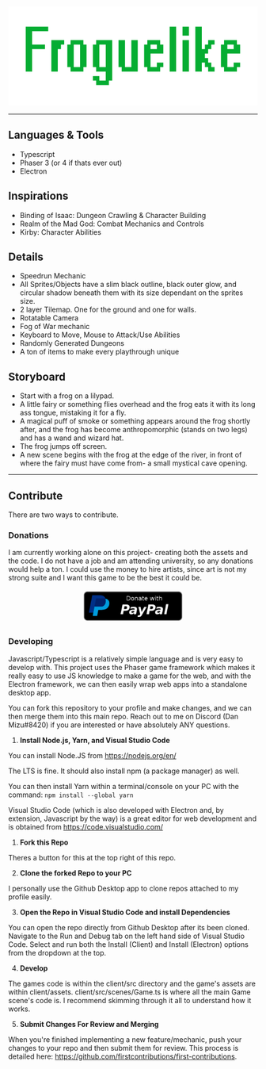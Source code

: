 <p align="center">
  <a align="center" href='#'/>
    <img src="logo.svg" height="200rem" alt="Logo" />
  </a>
</p>

<hr>

## **Languages & Tools**

-   Typescript
-   Phaser 3 (or 4 if thats ever out)
-   Electron

## **Inspirations**

-   Binding of Isaac: Dungeon Crawling & Character Building
-   Realm of the Mad God: Combat Mechanics and Controls
-   Kirby: Character Abilities

## **Details**

-   Speedrun Mechanic
-   All Sprites/Objects have a slim black outline, black outer glow, and circular shadow beneath them with its size dependant on the sprites size.
-   2 layer Tilemap. One for the ground and one for walls.
-   Rotatable Camera
-   Fog of War mechanic
-   Keyboard to Move, Mouse to Attack/Use Abilities
-   Randomly Generated Dungeons
-   A ton of items to make every playthrough unique

## **Storyboard**

-   Start with a frog on a lilypad.
-   A little fairy or something flies overhead and the frog eats it with its long ass tongue, mistaking it for a fly.
-   A magical puff of smoke or something appears around the frog shortly after, and the frog has become anthropomorphic (stands on two legs) and has a wand and wizard hat.
-   The frog jumps off screen.
-   A new scene begins with the frog at the edge of the river, in front of where the fairy must have come from- a small mystical cave opening.

<hr>

## **Contribute**

There are two ways to contribute.

### **Donations**

I am currently working alone on this project- creating both the assets and the code. I do not have a job and am attending university, so any donations would help a ton. I could use the money to hire artists, since art is not my strong suite and I want this game to be the best it could be.

<p align="center" style="display: flex; justify-content: center; align-items: center;">
    <a href="https://www.paypal.com/paypalme/DanMizu" target="_blank" style="padding: 1%">
        <img height="60rem" src="paypal-donate-button.webp" alt="Donations"/>
    </a>
</p>

### **Developing**

Javascript/Typescript is a relatively simple language and is very easy to develop with. This project uses the Phaser game framework which makes it really easy to use JS knowledge to make a game for the web, and with the Electron framework, we can then easily wrap web apps into a standalone desktop app.

You can fork this repository to your profile and make changes, and we can then merge them into this main repo. Reach out to me on Discord (Dan Mizu#8420) if you are interested or have absolutely ANY questions.

1. **Install Node.js, Yarn, and Visual Studio Code**

You can install Node.JS from <https://nodejs.org/en/>

The LTS is fine. It should also install npm (a package manager) as well.

You can then install Yarn within a terminal/console on your PC with the command: `npm install --global yarn`

Visual Studio Code (which is also developed with Electron and, by extension, Javascript by the way) is a great editor for web development and is obtained from <https://code.visualstudio.com/>

1. **Fork this Repo**

Theres a button for this at the top right of this repo.

2. **Clone the forked Repo to your PC**

I personally use the Github Desktop app to clone repos attached to my profile easily.

3. **Open the Repo in Visual Studio Code and install Dependencies**

You can open the repo directly from Github Desktop after its been cloned. Navigate to the Run and Debug tab on the left hand side of Visual Studio Code. Select and run both the Install (Client) and Install (Electron) options from the dropdown at the top.

4. **Develop**

The games code is within the client/src directory and the game's assets are within client/assets. client/src/scenes/Game.ts is where all the main Game scene's code is. I recommend skimming through it all to understand how it works.

5. **Submit Changes For Review and Merging**

When you're finished implementing a new feature/mechanic, push your changes to your repo and then submit them for review. This process is detailed here: <https://github.com/firstcontributions/first-contributions>.
